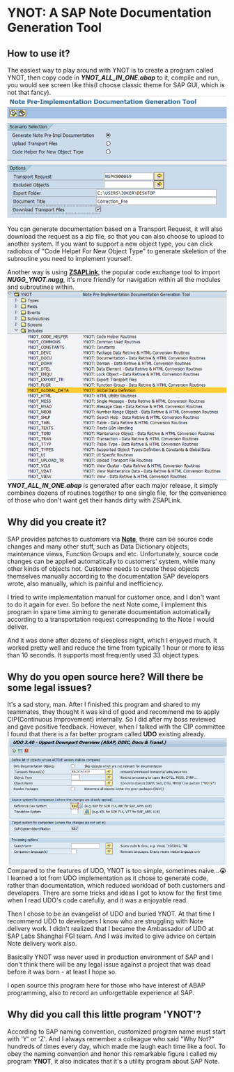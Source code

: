 # YNOT: A SAP Note Documentation Generation Tool

## How to use it?
The easiest way to play around with YNOT is to create a program called YNOT, then copy code in _**YNOT_ALL_IN_ONE.abap**_ to it, compile and run, you would see screen like this(I choose classic theme for SAP GUI, which is not that fancy).
![](images/ynot-ui.png)

You can generate documentation based on a Transport Request, it will also download the request as a zip file, so that you can also choose to upload to another system. If you want to support a new object type, you can click radiobox of "Code Helpet For New Object Type" to generate skeletion of the subroutine you need to implement yourself.

Another way is using [**ZSAPLink**](https://github.com/sapmentors/SAPlink), the popular code exchange tool to import _**NUGG_YNOT.nugg**_, it's more friendly for navigation within all the modules and subroutines within.
![](images/ynot-structure.png)
_**YNOT_ALL_IN_ONE.abap**_ is generated after each major release, it simply combines dozens of routines together to one single file, for the convenience of those who don't want get their hands dirty with ZSAPLink.

## Why did you create it?
SAP provides patches to customers via [**Note**](https://blogs.sap.com/2013/09/18/sap-oss-notes-an-overview/), there can be source code changes and many other stuff, such as Data Dictionary objects, maintenance views, Function Groups and etc.
Unfortunately, source code changes can be applied automatically to customers' system, while many other kinds of objects not. Customer needs to create these objects themselves manually
according to the documentation SAP developers wrote, also manually, which is painful and inefficiency.

I tried to write implementation manual for customer once, and I don't want to do it again for ever. So before the next Note come, I implement this program in spare time aiming to generate documentation automatically according to a transportation request corresponding to the Note I would deliver.

And it was done after dozens of sleepless night, which I enjoyed much. It worked pretty well and reduce the time from typically 1 hour or more to less than 10 seconds. It supports most frequently used 33 object types.

## Why do you open source here? Will there be some legal issues?
It's a sad story, man. After I finished this program and shared to my teammates, they thought it was kind of good and recommend me to apply CIP(Continuous Improvement) internally.
So I did after my boss reviewed and gave positive feedback. However, when I talked with the CIP committee I found that there is a far better program called **UDO** existing already.
![](images/udo.png)
Compared to the features of UDO, YNOT is too simple, sometimes naive...😭I learned a lot from UDO implementation as it chose to generate code, rather than documentation, which reduced workload of both customers and developers. There are some tricks and ideas I got to know for the first time when I read UDO's code carefully, and it was a enjoyable read.

Then I chose to be an evangelist of UDO and buried YNOT. At that time I recommend UDO to developers I know who are struggling with Note delivery work. I didn't realized that I became the Ambassador of UDO at SAP Labs Shanghai FGI team. And I was invited to give advice on certain Note delivery work also.

Basically YNOT was never used in production environment of SAP and I don't think there will be any legal issue against a project that was dead before it was born - at least I hope so.

I open source this program here for those who have interest of ABAP programming, also to record an unforgettable experience at SAP.

## Why did you call this little program 'YNOT'?
According to SAP naming convention, customized program name must start with 'Y' or 'Z'. And I always remember a colleague who said "Why Not?" hundreds of times every day, which made me laugh each time like a fool. To obey the naming convention and honor this remarkable figure I called my program **YNOT**, it also indicates that it's a utility program about SAP Note.


 